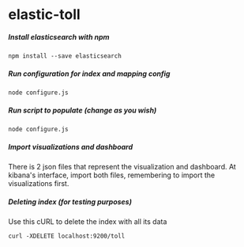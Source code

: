 # elastic-toll

##### Install elasticsearch with npm
```
npm install --save elasticsearch
```
##### Run configuration for index and mapping config
```
node configure.js
```
##### Run script to populate (change as you wish)
```
node configure.js
```
##### Import visualizations and dashboard
There is 2 json files that represent the visualization and dashboard.
At kibana's interface, import both files, remembering to import the visualizations first.


##### Deleting index (for testing purposes)
Use this cURL to delete the index with all its data
```
curl -XDELETE localhost:9200/toll
```
